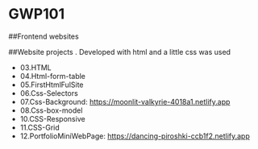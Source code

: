 # GWP101
##Frontend websites  

##Website projects . Developed with html and a little css was used

* 03.HTML
* 04.Html-form-table
* 05.FirstHtmlFulSite
* 06.Css-Selectors
* 07.Css-Background: https://moonlit-valkyrie-4018a1.netlify.app
* 08.Css-box-model
* 10.CSS-Responsive
* 11.CSS-Grid
* 12.PortfolioMiniWebPage: https://dancing-piroshki-ccb1f2.netlify.app




